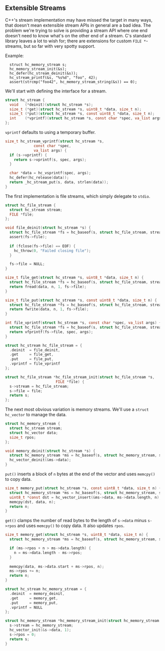 ## Extensible Streams
C++'s stream implementation may have missed the target in many ways, that doesn't mean extensible stream APIs in general are a bad idea. The problem we're trying to solve is providing a stream API where one end doesn't need to know what's on the other end of a stream. C's standard library leaves a lot to wish for; there are extensions for custom `FILE *`-streams, but so far with very spotty support.

Example:
```
  struct hc_memory_stream s;
  hc_memory_stream_init(&s);
  hc_defer(hc_stream_deinit(&s));
  hc_stream_printf(&s, "%s%d", "foo", 42);
  assert(strcmp("foo42", hc_memory_stream_string(&s)) == 0);
```

We'll start with defining the interface for a stream.

```C
struct hc_stream {
  void   (*deinit)(struct hc_stream *s);
  size_t (*get)(struct hc_stream *s, uint8_t *data, size_t n);
  size_t (*put)(struct hc_stream *s, const uint8_t *data, size_t n);
  int    (*vprintf)(struct hc_stream *s, const char *spec, va_list args);
};
```

`vprintf` defaults to using a temporary buffer.

```C
size_t hc_stream_vprintf(struct hc_stream *s,
			 const char *spec,
			 va_list args) {
  if (s->vprintf) {
    return s->vprintf(s, spec, args);
  }

  char *data = hc_vsprintf(spec, args);
  hc_defer(hc_release(data));
  return _hc_stream_put(s, data, strlen(data));
}
```

The first implementation is file streams, which simply delegate to `stdio`.

```C
struct hc_file_stream {
  struct hc_stream stream;
  FILE *file;
};

void file_deinit(struct hc_stream *s) {
  struct hc_file_stream *fs = hc_baseof(s, struct hc_file_stream, stream);
  assert(fs->file);
  
  if (fclose(fs->file) == EOF) {
    hc_throw(0, "Failed closing file");
  }

  fs->file = NULL;
}

size_t file_get(struct hc_stream *s, uint8_t *data, size_t n) {
  struct hc_file_stream *fs = hc_baseof(s, struct hc_file_stream, stream);
  return fread(data, n, 1, fs->file);
}

size_t file_put(struct hc_stream *s, const uint8_t *data, size_t n) {
  struct hc_file_stream *fs = hc_baseof(s, struct hc_file_stream, stream);
  return fwrite(data, n, 1, fs->file);
}

int file_vprintf(struct hc_stream *s, const char *spec, va_list args) {
  struct hc_file_stream *fs = hc_baseof(s, struct hc_file_stream, stream);
  return vfprintf(fs->file, spec, args);
}

struct hc_stream hc_file_stream = {
  .deinit  = file_deinit,
  .get     = file_get,
  .put     = file_put,
  .vprintf = file_vprintf
};

struct hc_file_stream *hc_file_stream_init(struct hc_file_stream *s,
					   FILE *file) {
  s->stream = hc_file_stream;
  s->file = file;
  return s;
};
```

The next most obvious variation is memory streams. We'll use a `struct hc_vector` to manage the data.

```C
struct hc_memory_stream {
  struct hc_stream stream;
  struct hc_vector data;
  size_t rpos;
};

void memory_deinit(struct hc_stream *s) {
  struct hc_memory_stream *ms = hc_baseof(s, struct hc_memory_stream, stream);
  hc_vector_deinit(&ms->data);
}
```

`put()` inserts a block of `n` bytes at the end of the vector and uses `memcpy()` to copy data.

```C
size_t memory_put(struct hc_stream *s, const uint8_t *data, size_t n) {
  struct hc_memory_stream *ms = hc_baseof(s, struct hc_memory_stream, stream);
  uint8_t *const dst = hc_vector_insert(&ms->data, ms->data.length, n);
  memcpy(dst, data, n);
  return n;
}
```

`get()` clamps the number of read bytes to the length of `s->data` minus `s->rpos` and uses `memcpy()` to copy data. It also updates `rpos`. 

```C
size_t memory_get(struct hc_stream *s, uint8_t *data, size_t n) {
  struct hc_memory_stream *ms = hc_baseof(s, struct hc_memory_stream, stream);

  if (ms->rpos + n > ms->data.length) {
    n = ms->data.length - ms->rpos;
  }
  
  memcpy(data, ms->data.start + ms->rpos, n);
  ms->rpos += n;
  return n;
}

struct hc_stream hc_memory_stream = {
  .deinit  = memory_deinit,
  .get     = memory_get,
  .put     = memory_put,
  .vprintf = NULL
};

struct hc_memory_stream *hc_memory_stream_init(struct hc_memory_stream *s) {
  s->stream = hc_memory_stream;
  hc_vector_init(&s->data, 1);
  s->rpos = 0;
  return s;
}
```


